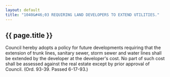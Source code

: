 ```yaml
---
layout: default
title: "1040&#46;03 REQUIRING LAND DEVELOPERS TO EXTEND UTILITIES."
---
```


{{ page.title }}
----------------

Council hereby adopts a policy for future developments requiring that the extension of trunk lines, sanitary sewer, storm sewer and water lines shall be extended by the developer at the developer's cost. No part of such cost shall be assessed against the real estate except by prior approval of Council. (Ord. 93-39. Passed 6-17-93.)